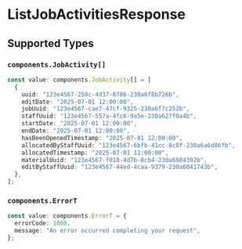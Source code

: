 # ListJobActivitiesResponse


## Supported Types

### `components.JobActivity[]`

```typescript
const value: components.JobActivity[] = [
  {
    uuid: "123e4567-250c-4d37-8786-230a6f8b726b",
    editDate: "2025-07-01 12:00:00",
    jobUuid: "123e4567-cae7-47cf-9325-230a6f7c252b",
    staffUuid: "123e4567-557a-4fc6-9a5e-230a627f0a4b",
    startDate: "2025-07-01 12:00:00",
    endDate: "2025-07-01 12:00:00",
    hasBeenOpenedTimestamp: "2025-07-01 12:00:00",
    allocatedByStaffUuid: "123e4567-6bfb-41cc-8c8f-230a6a6d86fb",
    allocatedTimestamp: "2025-07-01 12:00:00",
    materialUuid: "123e4567-f018-4d7b-8cb4-230a6984392b",
    editByStaffUuid: "123e4567-44ed-4caa-9379-230a6041743b",
  },
];
```

### `components.ErrorT`

```typescript
const value: components.ErrorT = {
  errorCode: 1000,
  message: "An error occurred completing your request",
};
```

